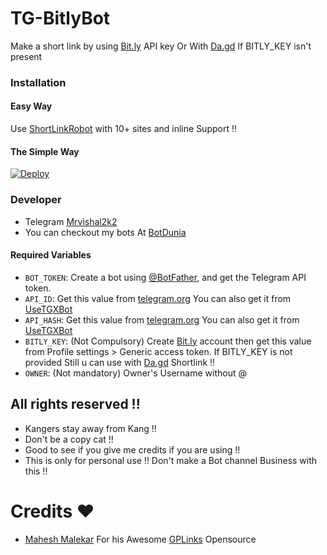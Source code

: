 # TG-BitlyBot
Make a short link by using [Bit.ly](https://bit.ly/) API key Or With [Da.gd](https://da.gd) If BITLY_KEY isn't present

### Installation

#### Easy Way 
Use [ShortLinkRobot](https://t.me/URLShortenRobot) with 10+ sites and inline Support !!

#### The Simple Way
[![Deploy](https://www.herokucdn.com/deploy/button.svg)](https://heroku.com/deploy)

### Developer 
* Telegram [Mrvishal2k2](https://t.me/Mrvishal_2k2) 
* You can checkout my bots At [BotDunia](https://t.me/BotDunia)
 

#### Required Variables

* `BOT_TOKEN`: Create a bot using [@BotFather](https://telegram.dog/BotFather), and get the Telegram API token.
* `API_ID`: Get this value from [telegram.org](https://my.telegram.org/apps)
 You can also get it from [UseTGXBot](https://t.me/UseTGXBot)
* `API_HASH`: Get this value from [telegram.org](https://my.telegram.org/apps)
 You can also get it from [UseTGXBot](https://t.me/UseTGXBot)
* `BITLY_KEY`: (Not Compulsory) Create [Bit.ly](https://bitly.com/a/sign_in) account then get this value from Profile settings > Generic access token.
 If BITLY_KEY is not provided Still u can use with [Da.gd](https://da.gd) Shortlink !!
* `OWNER`: (Not mandatory) Owner's Username without @

## All rights reserved !!
* Kangers stay away from Kang !!
* Don't be a copy cat !!
* Good to see if you give me credits if you are using !!
* This is only for personal use !! Don't make a Bot channel Business with this !!

# Credits ❤️
* [Mahesh Malekar](https://github.com/Mahesh0253) For his Awesome [GPLinks](https://github.com/Mahesh0253/GPlink-bot)  Opensource
